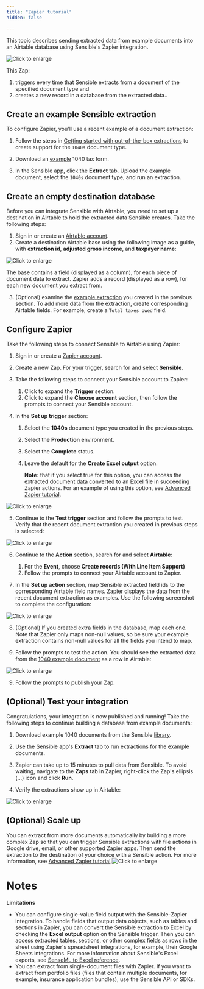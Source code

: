 ```yaml
---
title: "Zapier tutorial"
hidden: false

---
```


This topic describes sending extracted data from example documents into an Airtable database using Sensible's Zapier integration. 

![Click to enlarge](https://raw.githubusercontent.com/sensible-hq/sensible-docs/main/readme-sync/assets/v0/images/final/zapier_0.png)

This Zap:

1. triggers every time that Sensible extracts from a document of the specified document type and 
2. creates a new record in a database from the extracted data..

Create an example Sensible extraction
----

To configure Zapier, you'll use a recent example of a document extraction:

1. Follow the steps in [Getting started with out-of-the-box extractions](doc:library-quickstart) to create support for the `1040s` document type.

2. Download an [example](https://github.com/sensible-hq/sensible-configuration-library/raw/main/templates/Tax%20Forms/1040s/refdocs/1040_2021_sample.pdf) 1040 tax form.

3. In the Sensible app, click the **Extract** tab. Upload the example document, select the `1040s` document type, and run an extraction. 



Create an empty destination database
----

Before you can integrate Sensible with Airtable, you need to set up a destination in Airtable to hold the extracted data Sensible creates. Take the following steps:

1. Sign in or create an [Airtable account](https://airtable.com/).
2. Create a destination Airtable base using the following image as a guide, with **extraction id**, **adjusted gross income**, and **taxpayer name**:

![Click to enlarge](https://raw.githubusercontent.com/sensible-hq/sensible-docs/main/readme-sync/assets/v0/images/final/zapier_7.png)

The base contains a field (displayed as a column), for each piece of document data to extract.  Zapier adds a record (displayed as a row), for each new document you extract from.

3. (Optional) examine the [example extraction](https://app.sensible.so/quick-extraction/) you created in the previous section. To add more data from the extraction, create corresponding Airtable fields. For example, create a `Total taxes owed` field.

Configure Zapier
----

Take the following steps to connect Sensible to Airtable using Zapier:

1. Sign in or create a [Zapier account](https://zapier.com/).

2. Create a new Zap. For your trigger, search for and select **Sensible**.

3. Take the following steps to connect your Sensible account to Zapier:
   1. Click to expand the **Trigger** section.
   2. Click to expand the **Choose account** section, then follow the prompts to connect your Sensible account.

4. In the **Set up trigger** section:

   1. Select the **1040s** document type you created in the previous steps.

   2. Select the **Production** environment.

   3. Select the **Complete** status. 

   4. Leave the default for the **Create Excel output** option. 

      **Note:** that if you select true for this option, you can access the extracted document data [converted](doc:excel-reference) to an Excel file in succeeding Zapier actions. For an example of using this option, see [Advanced Zapier tutorial](doc:zapier-tutorial-2).


![Click to enlarge](https://raw.githubusercontent.com/sensible-hq/sensible-docs/main/readme-sync/assets/v0/images/final/zapier_1.png)

5. Continue to the **Test trigger** section and follow the prompts to test. Verify that the recent document extraction you created in previous steps is selected:

 ![Click to enlarge](https://raw.githubusercontent.com/sensible-hq/sensible-docs/main/readme-sync/assets/v0/images/final/zapier_2.png)

6. Continue to the **Action** section, search for and select **Airtable**:
   1. For the **Event**, choose **Create records (With Line Item Support)** 
   2. Follow the prompts to connect your Airtable account to Zapier. 

7. In the **Set up action** section, map Sensible extracted field ids to the corresponding Airtable field names. Zapier displays the data from the recent document extraction as examples. Use the following screenshot to complete the configuration:

 ![Click to enlarge](https://raw.githubusercontent.com/sensible-hq/sensible-docs/main/readme-sync/assets/v0/images/final/zapier_3.png)

8. (Optional) If you created extra fields in the database, map each one. Note that Zapier only maps non-null values, so be sure your example extraction contains non-null values for all the fields you intend to map.

9. Follow the prompts to test the action. You should see the extracted data from the [1040 example document](https://github.com/sensible-hq/sensible-configuration-library/raw/main/templates/Tax%20Forms/1040s/refdocs/1040_2021_sample.pdf) as a row in Airtable:

![Click to enlarge](https://raw.githubusercontent.com/sensible-hq/sensible-docs/main/readme-sync/assets/v0/images/final/zapier_4.png)

9. Follow the prompts to publish your Zap. 

(Optional) Test your integration
---

Congratulations, your integration is now published and running! Take the following steps to continue building a database from example documents:


1. Download example 1040 documents from the Sensible [library](https://github.com/sensible-hq/sensible-configuration-library/tree/main/templates/Tax%20Forms/1040s/refdocs).
2. Use the Sensible app's **Extract** tab to run extractions for the example documents.
3. Zapier can take up to 15 minutes to pull data from Sensible. To avoid waiting, navigate to the **Zaps** tab in Zapier, right-click the Zap's ellipsis (...) icon and click **Run**.

4. Verify the extractions show up in Airtable: 

![Click to enlarge](https://raw.githubusercontent.com/sensible-hq/sensible-docs/main/readme-sync/assets/v0/images/final/zapier_5.png)



(Optional) Scale up
---

You can extract from more documents automatically by building a more complex Zap so that you can trigger Sensible extractions with file actions in Google drive, email, or other supported Zapier apps.
Then send the extraction to the destination of your choice with a Sensible action.  For more information, see [Advanced Zapier tutorial](doc:zapier-tutorial-2).![Click to enlarge](https://raw.githubusercontent.com/sensible-hq/sensible-docs/main/readme-sync/assets/v0/images/final/zapier_action.png)



Notes
===

**Limitations**

- You can configure single-value field output with the Sensible-Zapier integration. To handle fields that output data objects, such as tables and sections in Zapier, you can convert the Sensible extraction to Excel by checking the **Excel output** option on the Sensible trigger. Then you can access extracted tables, sections, or other complex fields as rows in the sheet using Zapier's spreadsheet integrations, for example, their Google Sheets integrations. For more information about Sensible's Excel exports, see [SenseML to Excel reference](doc:excel-reference).
- You can extract from single-document files with Zapier. If you want to extract from portfolio files (files that contain multiple documents, for example, insurance application bundles), use the Sensible API or SDKs. 







